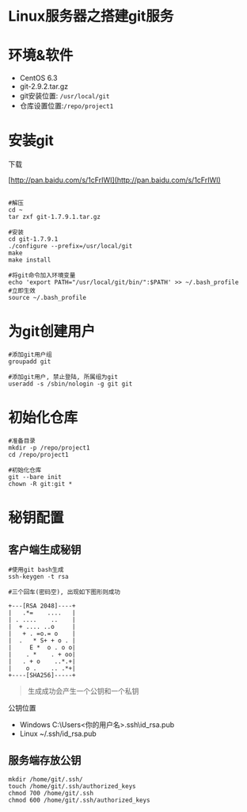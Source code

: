 Linux服务器之搭建git服务
=======================

# 环境&软件  

* CentOS 6.3  
* git-2.9.2.tar.gz  
* git安装位置: `/usr/local/git`
* 仓库设置位置:`/repo/project1`

# 安装git

下载  

[http://pan.baidu.com/s/1cFrIWI](http://pan.baidu.com/s/1cFrIWI)

```shell

#解压
cd ~
tar zxf git-1.7.9.1.tar.gz

#安装
cd git-1.7.9.1
./configure --prefix=/usr/local/git
make
make install

#将git命令加入环境变量
echo 'export PATH="/usr/local/git/bin/":$PATH' >> ~/.bash_profile
#立即生效
source ~/.bash_profile
```

# 为git创建用户

```shell
#添加git用户组
groupadd git

#添加git用户, 禁止登陆, 所属组为git
useradd -s /sbin/nologin -g git git
```

# 初始化仓库

```shell
#准备目录
mkdir -p /repo/project1
cd /repo/project1

#初始化仓库
git --bare init
chown -R git:git *
```

# 秘钥配置

## 客户端生成秘钥

```shell
#使用git bash生成
ssh-keygen -t rsa

#三个回车(密码空), 出现如下图形则成功

+---[RSA 2048]----+
|   .*=    ....   |
| . ....    ..    |
|  + .... ..o     |
|   + . =o.= o    |
|  .   * S+ + o . |
|     E *  o . o o|
|    . *    . + oo|
|   . + o    ..*.+|
|    o .    .. .*+|
+----[SHA256]-----+

```

> 生成成功会产生一个公钥和一个私钥

公钥位置  

* Windows C:\Users\<你的用户名>\.ssh\id_rsa.pub
* Linux ~/.ssh/id_rsa.pub

## 服务端存放公钥

```shell
mkdir /home/git/.ssh/
touch /home/git/.ssh/authorized_keys
chmod 700 /home/git/.ssh
chmod 600 /home/git/.ssh/authorized_keys
```

